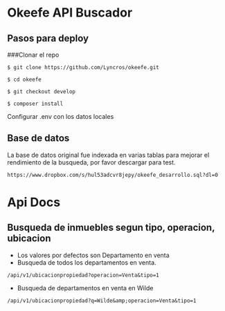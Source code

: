 # Okeefe API Buscador

## Pasos para deploy

###Clonar el repo

`$ git clone https://github.com/Lyncros/okeefe.git`

`$ cd okeefe`

`$ git checkout develop`

`$ composer install`

Configurar .env con los datos locales

## Base de datos

La base de datos original fue indexada en varias tablas para mejorar el rendimiento de la busqueda,
por favor descargar para test.

`https://www.dropbox.com/s/hul53adcvr8jepy/okeefe_desarrollo.sql?dl=0`
# Api Docs

## Busqueda de inmuebles segun tipo, operacion, ubicacion

- Los valores por defectos son Departamento en venta
- Busqueda de todos los departamentos en venta.

`/api/v1/ubicacionpropiedad?operacion=Venta&tipo=1`

- Busqueda de departamentos en venta en Wilde

`/api/v1/ubicacionpropiedad?q=Wilde&amp;operacion=Venta&tipo=1`

